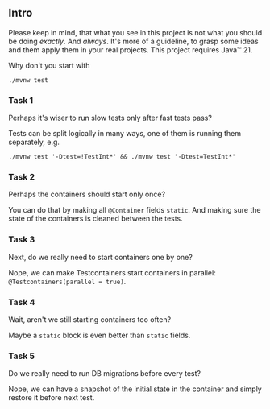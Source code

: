 ## Intro
Please keep in mind, that what you see in this project is not what you should be doing _exactly_. And _always_.
It's more of a guideline, to grasp some ideas and them apply them in your real projects.
This project requires Java™ 21.

Why don't you start with 

    ./mvnw test

### Task 1
Perhaps it's wiser to run slow tests only after fast tests pass?

Tests can be split logically in many ways, one of them is running them separately, e.g.

    ./mvnw test '-Dtest=!TestInt*' && ./mvnw test '-Dtest=TestInt*'

### Task 2
Perhaps the containers should start only once?

You can do that by making all `@Container` fields `static`. And making sure the state of the containers is cleaned between the tests.

### Task 3
Next, do we really need to start containers one by one?

Nope, we can make Testcontainers start containers in parallel: `@Testcontainers(parallel = true)`.

### Task 4
Wait, aren't we still starting containers too often?

Maybe a `static` block is even better than `static` fields.

### Task 5
Do we really need to run DB migrations before every test?

Nope, we can have a snapshot of the initial state in the container and simply restore it before next test.
